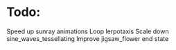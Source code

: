 # Todo:

Speed up sunray animations
Loop lerpotaxis
Scale down sine_waves_tessellating
Improve jigsaw_flower end state